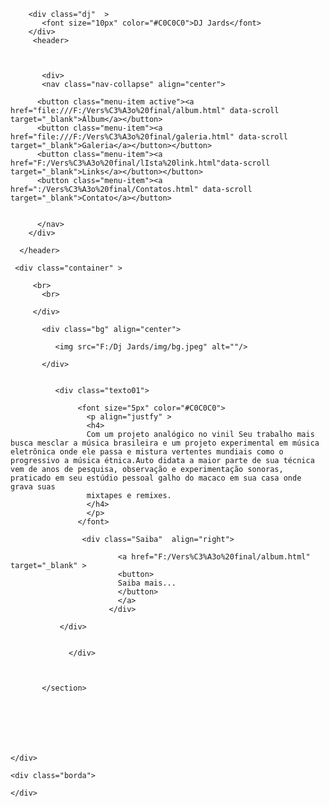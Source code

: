 ## <!DOCTYPE HTML>
<!--
	Trinity Lab Web solutions
-->
<html lang="pt-br">
<head>

  <br>
  <br>
  <br>
    <title>Dj Jards</title>
    <meta charset="UTF-8" />
    <meta name="viewpoint" content="width=device-width, initial-scale=1.0"/>
     <link rel="stylesheet" type="text/css" href="reset.css">
     <link rel="stylesheet" type="text/css" href="css/style.css">
   
  

</head>
<body class="page01" background="F:\Versão final\img\fundofone.jpg">
        
        <div class="dj"  >
           <font size="10px" color="#C0C0C0">DJ Jards</font>
        </div>   
         <header>
           
        
           
           <div>
           <nav class="nav-collapse" align="center">

          <button class="menu-item active"><a href="file:///F:/Vers%C3%A3o%20final/album.html" data-scroll target="_blank">Álbum</a></button>
          <button class="menu-item"><a href="file:///F:/Vers%C3%A3o%20final/galeria.html" data-scroll target="_blank">Galeria</a></button></button>
          <button class="menu-item"><a href="F:/Vers%C3%A3o%20final/lIsta%20link.html"data-scroll target="_blank">Links</a></button></button>
          <button class="menu-item"><a href=":/Vers%C3%A3o%20final/Contatos.html" data-scroll target="_blank">Contato</a></button>
          
        
          </nav>
        </div>

      </header> 
       
     <div class="container" >
                    
         <br>
           <br> 
         
         </div>
           
           <div class="bg" align="center">
             
              <img src="F:/Dj Jards/img/bg.jpeg" alt=""/>
              
           </div>

                        
              <div class="texto01">
                  
                   <font size="5px" color="#C0C0C0"> 
                     <p align="justfy" >
                     <h4>                 
                     Com um projeto analógico no vinil Seu trabalho mais busca mesclar a música brasileira e um projeto experimental em música eletrônica onde ele passa e mistura vertentes mundiais como o progressivo a música étnica.Auto didata a maior parte de sua técnica vem de anos de pesquisa, observação e experimentação sonoras, praticado em seu estúdio pessoal galho do macaco em sua casa onde grava suas
                     mixtapes e remixes.
                     </h4>
                     </p>  
                   </font>

                    <div class="Saiba"  align="right">
                          
                            <a href="F:/Vers%C3%A3o%20final/album.html" target="_blank" >
                            <button>
                            Saiba mais...
                            </button>
                            </a>
                          </div>
                                         
               </div>

             
                 </div>



           </section>




      


    </div>

    <div class="borda">
  
    </div>   


  </body>
</html>
